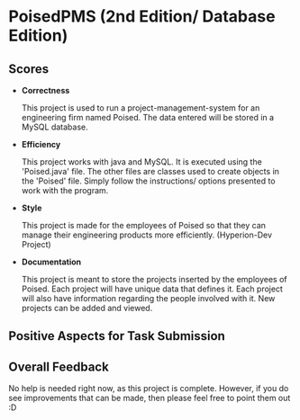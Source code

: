 # PoisedPMS (2nd Edition/ Database Edition)

## Scores


* **Correctness**

    This project is used to run a project-management-system for an engineering firm named Poised. The data entered will be stored in a MySQL database.
* **Efficiency**

    This project works with java and MySQL. It is executed using the 'Poised.java' file. The other files are classes used to create objects in the 'Poised' file. Simply follow the instructions/ options presented to work with the program.
* **Style**

    This project is made for the employees of Poised so that they can manage their engineering products more efficiently. (Hyperion-Dev Project)
* **Documentation**
    
    This project is meant to store the projects inserted by the employees of Poised. Each project will have unique data that defines it. Each project will also have information regarding the people involved with it. New projects can be added and viewed.


## Positive Aspects for Task Submission



## Overall Feedback

No help is needed right now, as this project is complete. However, if you do see improvements that can be made, then please feel free to point them out :D
